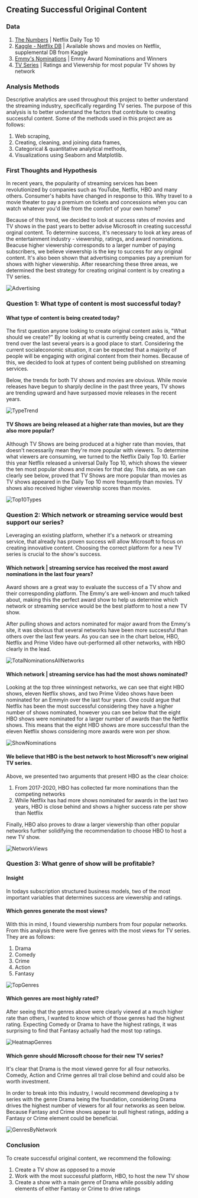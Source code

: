 ## Creating Successful Original Content

### Data

1. [The Numbers](https://www.the-numbers.com/home-market/netflix-daily-chart/2020/06/01) | Netflix Daily Top 10 
2. [Kaggle - Netflix DB](https://www.kaggle.com/shivamb/netflix-shows) | Available shows and movies on Netflix, supplemental DB from Kaggle
3. [Emmy's Nominations](https://www.emmys.com/awards/nominees-winners) | Emmy Award Nominations and Winners 
4. [TV Series](https://tvseriesfinale.com/television-ratings/) | Ratings and Viewership for most popular TV shows by network

### Analysis Methods

Descriptive analytics are used throughout this project to better understand the streaming industry, specifically regarding TV series. The purpose of this analysis is to better understand the factors that contribute to creating successful content. Some of the methods used in this project are as follows:

1. Web scraping,
2. Creating, cleaning, and joining data frames,
3. Categorical & quantitative analytical methods, 
4. Visualizations using Seaborn and Matplotlib.

### First Thoughts and Hypothesis

In recent years, the popularity of streaming services has been revolutionized by companies such as YouTube, Netflix, HBO and many others. Consumer's habits have changed in response to this. Why travel to a movie theater to pay a premium on tickets and concessions when you can watch whatever you'd like from the comfort of your own home?

Because of this trend, we decided to look at success rates of movies and TV shows in the past years to better advise Microsoft in creating successful orginal content. To determine success, it's necessary to look at key areas of the entertainment industry - viewership, ratings, and award nominations. Beacuse higher viewership corresponds to a larger number of paying subscribers, we believe viewership is the key to success for any original content. It's also been shown that advertising companies pay a premium for shows with higher viewership.
After researching these three areas, we determined the best strategy for creating original content is by creating a TV series.

![Advertising](https://github.com/drrausch/dsc-phase-1-project-online/blob/master/Images/Advertising.png)

### Question 1: What type of content is most successful today? 
#### What type of content is being created today? 

The first question anyone looking to create original content asks is, "What should we create?" By looking at what is currently being created, and the trend over the last several years is a good place to start. Considering the current socialeconomic situation, it can be expected that a majority of people will be engaging with original content from their homes. Because of this, we decided to look at types of content being published on streaming services. 

Below, the trends for both TV shows and movies are obvious. While movie releases have begun to sharply decline in the past three years, TV shows are trending upward and have surpassed movie releases in the recent years.   

![TypeTrend](https://github.com/drrausch/dsc-phase-1-project-online/blob/master/Images/TypeTrend.png) 

#### TV Shows are being released at a higher rate than movies, but are they also more popular? 

Although TV Shows are being produced at a higher rate than movies, that doesn't necessarily mean they're more popular with viewers. To determine what viewers are consuming, we turned to the Netflix Daily Top 10. Earlier this year Netflix released a universal Daily Top 10, which shows the viewer the ten most popular shows and movies for that day. This data, as we can clearly see below, proved that TV Shows are more popular than movies as TV shows appeared in the Daily Top 10 more frequently than movies. TV shows also received higher viewership scores than movies. 

![Top10Types](https://github.com/drrausch/dsc-phase-1-project-online/blob/master/Images/Top10Types.png)

### Question 2: Which network or streaming service would best support our series?   

Leveraging an existing platform, whether it's a network or streaming service, that already has proven success will allow Microsoft to focus on creating innovative content. Choosing the correct platform for a new TV series is crucial to the show's success. 

#### Which network | streaming service has received the most award nominations in the last four years? 

Award shows are a great way to evaluate the success of a TV show and their corresponding platform. The Emmy's are well-known and much talked about, making this the perfect award show to help us determine which network or streaming service would be the best platform to host a new TV show.

After pulling shows and actors nominated for major award from the Emmy's site, it was obvious that several networks have been more successful than others over the last few years. As you can see in the chart below, HBO, Netflix and Prime Video have out-performed all other networks, with HBO clearly in the lead. 

![TotalNominationsAllNetworks](https://github.com/drrausch/dsc-phase-1-project-online/blob/master/Images/TotalNominationsAllNetworks.png) 


#### Which network | streaming service has had the most shows nominated? 

Looking at the top three winningest networks, we can see that eight HBO shows, eleven Netflix shows, and two Prime Video shows have been nominated for an Emmyin over the last four years. One could argue that Netflix has been the most successful considering they have a higher number of shows nominated, however you can see below that the eight HBO shows were nominated for a larger number of awards than the Netflix shows. This means that the eight HBO shows are more successful than the eleven Netflix shows considering more awards were won per show. 

![ShowNominations](https://github.com/drrausch/dsc-phase-1-project-online/blob/master/Images/ShowNominations.png)

#### We believe that HBO is the best network to host Microsoft's new original TV series.

Above, we presented two arguments that present HBO as the clear choice: 
1. From 2017-2020, HBO has collected far more nominations than the competing networks 
2. While Netflix has had more shows nominated for awards in the last two years, HBO is close behind and shows a higher success rate per show than Netflix 

Finally, HBO also proves to draw a larger viewership than other popular networks further solidifying the recommendation to choose HBO to host a new TV show. 

![NetworkViews](https://github.com/drrausch/dsc-phase-1-project-online/blob/master/Images/NetworkViews.png)

### Question 3: What genre of show will be profitable? 
#### Insight

In todays subscription structured business models, two of the most important variables that determines success are viewership and ratings. 

#### Which genres generate the most views? 

With this in mind, I found viewership numbers from four popular networks. From this analysis there were five genres with the most views for TV series. They are as follows:

1. Drama
2. Comedy
3. Crime
4. Action
5. Fantasy

![TopGenres](https://github.com/drrausch/dsc-phase-1-project-online/blob/master/Images/TopGenres.png) 


#### Which genres are most highly rated? 

After seeing that the genres above were clearly viewed at a much higher rate than others, I wanted to know which of those genres had the highest rating. Expecting Comedy or Drama to have the highest ratings, it was surprising to find that Fantasy actually had the most top ratings. 

![HeatmapGenres](https://github.com/drrausch/dsc-phase-1-project-online/blob/master/Images/HeatmapGenres.png) 


#### Which genre should Microsoft choose for their new TV series? 

It's clear that Drama is the most viewed genre for all four networks. Comedy, Action and Crime genres all trail close behind and could also be worth investment. 

In order to break into this industry, I would recommend developing a tv series with the genre Drama being the foundation, considering Drama drives the highest number of viewers for all four networks as seen below. Because Fantasy and Crime shows appear to pull highest ratings, adding a Fantasy or Crime element could be beneficial. 

![GenresByNetwork](https://github.com/drrausch/dsc-phase-1-project-online/blob/master/Images/GenresByNetwork.png) 


### Conclusion

To create successful original content, we recommend the following: 

1. Create a TV show as opposed to a movie 
2. Work with the most successful platform, HBO, to host the new TV show
3. Create a show with a main genre of Drama while possibly adding elements of either Fantasy or Crime to drive ratings 
